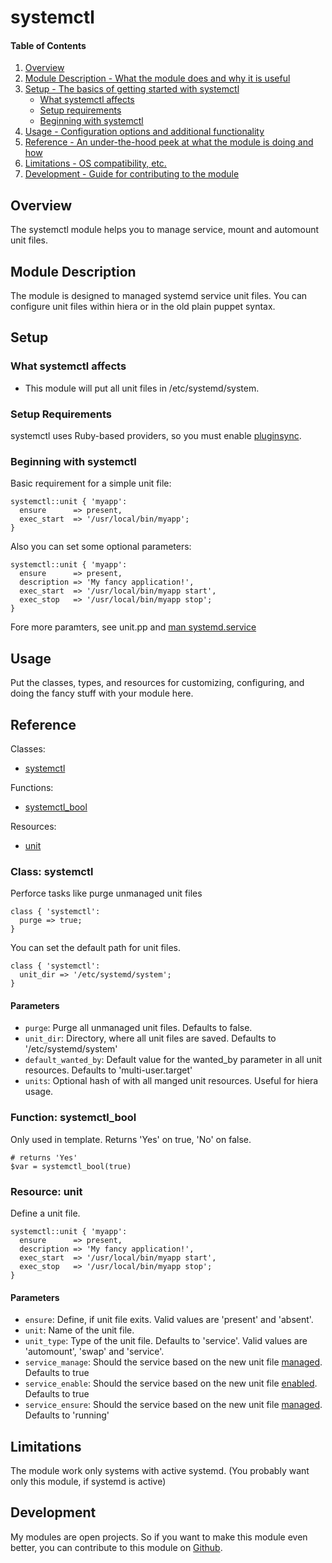 # systemctl

#### Table of Contents

1. [Overview](#overview)
2. [Module Description - What the module does and why it is useful](#module-description)
3. [Setup - The basics of getting started with systemctl](#setup)
    * [What systemctl affects](#what-systemctl-affects)
    * [Setup requirements](#setup-requirements)
    * [Beginning with systemctl](#beginning-with-systemctl)
4. [Usage - Configuration options and additional functionality](#usage)
5. [Reference - An under-the-hood peek at what the module is doing and how](#reference)
5. [Limitations - OS compatibility, etc.](#limitations)
6. [Development - Guide for contributing to the module](#development)

## Overview

The systemctl module helps you to manage service, mount and automount unit files. 

## Module Description

The module is designed to managed systemd service unit files. You can configure unit files within hiera or in
the old plain puppet syntax. 

## Setup

### What systemctl affects

* This module will put all unit files in /etc/systemd/system. 

### Setup Requirements

systemctl uses Ruby-based providers, so you must enable [pluginsync](http://docs.puppetlabs.com/guides/plugins_in_modules.html?_ga=1.113888711.1107955408.1439134773#enabling-pluginsync).

### Beginning with systemctl

Basic requirement for a simple unit file:

~~~puppet
systemctl::unit { 'myapp':
  ensure      => present,
  exec_start  => '/usr/local/bin/myapp';
}
~~~

Also you can set some optional parameters:
 
~~~puppet
systemctl::unit { 'myapp':
  ensure      => present,
  description => 'My fancy application!',
  exec_start  => '/usr/local/bin/myapp start',
  exec_stop   => '/usr/local/bin/myapp stop';
}
~~~


Fore more paramters, see unit.pp and [man systemd.service](http://www.freedesktop.org/software/systemd/man/systemd.service.html)

## Usage

Put the classes, types, and resources for customizing, configuring, and doing
the fancy stuff with your module here.

## Reference

Classes:
* [systemctl](class-systemctl)

Functions:
* [systemctl_bool](function-systemctl_bool)

Resources:
* [unit](resource-unit)

### Class: systemctl
Perforce tasks like purge unmanaged unit files
~~~puppet
class { 'systemctl':
  purge => true;
}
~~~

You can set the default path for unit files.
~~~puppet
class { 'systemctl':
  unit_dir => '/etc/systemd/system';
}
~~~

#### Parameters

* `purge`: Purge all unmanaged unit files. Defaults to false.
* `unit_dir`: Directory, where all unit files are saved. Defaults to '/etc/systemd/system'
* `default_wanted_by`: Default value for the wanted_by parameter in all unit resources. Defaults to 'multi-user.target'
* `units`: Optional hash of with all manged unit resources. Useful for hiera usage.

### Function: systemctl_bool
Only used in template. Returns 'Yes' on true, 'No' on false.
~~~puppet
# returns 'Yes'
$var = systemctl_bool(true)
~~~

### Resource: unit
Define a unit file.
~~~puppet
systemctl::unit { 'myapp':
  ensure      => present,
  description => 'My fancy application!',
  exec_start  => '/usr/local/bin/myapp start',
  exec_stop   => '/usr/local/bin/myapp stop';
}
~~~


#### Parameters

* `ensure`: Define, if unit file exits. Valid values are 'present' and 'absent'.
* `unit`: Name of the unit file.
* `unit_type`: Type of the unit file. Defaults to 'service'. Valid values are 'automount', 'swap' and 'service'.
* `service_manage`: Should the service based on the new unit file [managed](https://docs.puppetlabs.com/puppet/latest/reference/type.html#service). Defaults to true
* `service_enable`: Should the service based on the new unit file [enabled](https://docs.puppetlabs.com/puppet/latest/reference/type.html#service-attribute-enable). Defaults to true
* `service_ensure`: Should the service based on the new unit file [managed](https://docs.puppetlabs.com/puppet/latest/reference/type.html#service-attribute-ensure). Defaults to 'running'

## Limitations

The module work only systems with active systemd. (You probably want only this module, if systemd is active)

## Development

My modules are open projects. So if you want to make this module even better, you can contribute to this module on [Github](https://github.com/jkroepke/puppet-systemctl).
